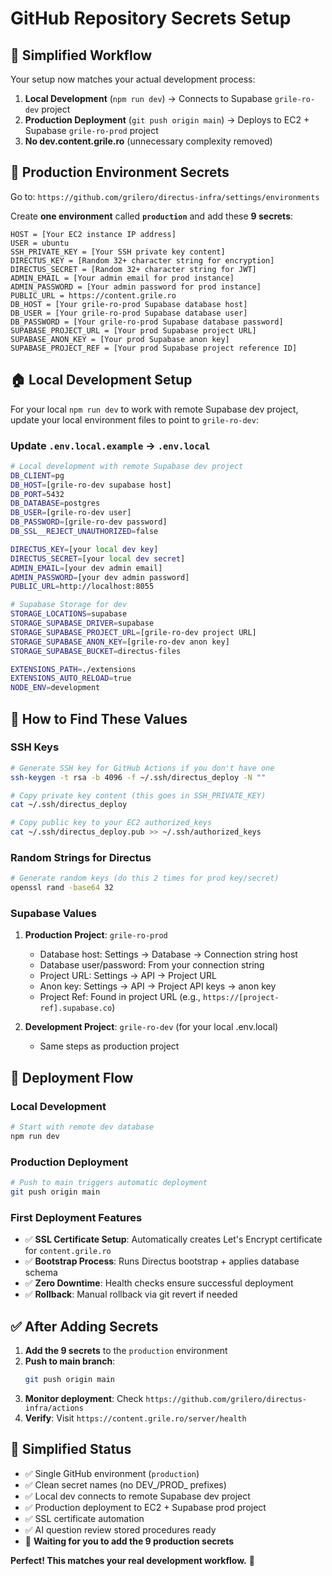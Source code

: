 # GitHub Repository Secrets Setup

## 🎯 **Simplified Workflow**

Your setup now matches your actual development process:

1. **Local Development** (`npm run dev`) → Connects to Supabase `grile-ro-dev` project
2. **Production Deployment** (`git push origin main`) → Deploys to EC2 + Supabase `grile-ro-prod` project
3. **No dev.content.grile.ro** (unnecessary complexity removed)

## 🔐 Production Environment Secrets

Go to: `https://github.com/grilero/directus-infra/settings/environments`

Create **one environment** called **`production`** and add these **9 secrets**:

```
HOST = [Your EC2 instance IP address]
USER = ubuntu
SSH_PRIVATE_KEY = [Your SSH private key content]
DIRECTUS_KEY = [Random 32+ character string for encryption]
DIRECTUS_SECRET = [Random 32+ character string for JWT]
ADMIN_EMAIL = [Your admin email for prod instance]
ADMIN_PASSWORD = [Your admin password for prod instance]
PUBLIC_URL = https://content.grile.ro
DB_HOST = [Your grile-ro-prod Supabase database host]
DB_USER = [Your grile-ro-prod Supabase database user]
DB_PASSWORD = [Your grile-ro-prod Supabase database password]
SUPABASE_PROJECT_URL = [Your prod Supabase project URL]
SUPABASE_ANON_KEY = [Your prod Supabase anon key]
SUPABASE_PROJECT_REF = [Your prod Supabase project reference ID]
```

## 🏠 **Local Development Setup**

For your local `npm run dev` to work with remote Supabase dev project, update your local environment files to point to `grile-ro-dev`:

### Update `.env.local.example` → `.env.local`
```bash
# Local development with remote Supabase dev project
DB_CLIENT=pg
DB_HOST=[grile-ro-dev supabase host]
DB_PORT=5432
DB_DATABASE=postgres
DB_USER=[grile-ro-dev user]
DB_PASSWORD=[grile-ro-dev password]
DB_SSL__REJECT_UNAUTHORIZED=false

DIRECTUS_KEY=[your local dev key]
DIRECTUS_SECRET=[your local dev secret]
ADMIN_EMAIL=[your dev admin email]
ADMIN_PASSWORD=[your dev admin password]
PUBLIC_URL=http://localhost:8055

# Supabase Storage for dev
STORAGE_LOCATIONS=supabase
STORAGE_SUPABASE_DRIVER=supabase
STORAGE_SUPABASE_PROJECT_URL=[grile-ro-dev project URL]
STORAGE_SUPABASE_ANON_KEY=[grile-ro-dev anon key]
STORAGE_SUPABASE_BUCKET=directus-files

EXTENSIONS_PATH=./extensions
EXTENSIONS_AUTO_RELOAD=true
NODE_ENV=development
```

## 🎯 **How to Find These Values**

### SSH Keys
```bash
# Generate SSH key for GitHub Actions if you don't have one
ssh-keygen -t rsa -b 4096 -f ~/.ssh/directus_deploy -N ""

# Copy private key content (this goes in SSH_PRIVATE_KEY)
cat ~/.ssh/directus_deploy

# Copy public key to your EC2 authorized_keys
cat ~/.ssh/directus_deploy.pub >> ~/.ssh/authorized_keys
```

### Random Strings for Directus
```bash
# Generate random keys (do this 2 times for prod key/secret)
openssl rand -base64 32
```

### Supabase Values
1. **Production Project**: `grile-ro-prod`
   - Database host: Settings → Database → Connection string host
   - Database user/password: From your connection string
   - Project URL: Settings → API → Project URL
   - Anon key: Settings → API → Project API keys → anon key
   - Project Ref: Found in project URL (e.g., `https://[project-ref].supabase.co`)

2. **Development Project**: `grile-ro-dev` (for your local .env.local)
   - Same steps as production project

## 🚀 **Deployment Flow**

### Local Development
```bash
# Start with remote dev database
npm run dev
```

### Production Deployment
```bash
# Push to main triggers automatic deployment
git push origin main
```

### First Deployment Features
- ✅ **SSL Certificate Setup**: Automatically creates Let's Encrypt certificate for `content.grile.ro`
- ✅ **Bootstrap Process**: Runs Directus bootstrap + applies database schema
- ✅ **Zero Downtime**: Health checks ensure successful deployment
- ✅ **Rollback**: Manual rollback via git revert if needed

## ✅ **After Adding Secrets**

1. **Add the 9 secrets** to the `production` environment
2. **Push to main branch**: 
   ```bash
   git push origin main
   ```
3. **Monitor deployment**: Check `https://github.com/grilero/directus-infra/actions`
4. **Verify**: Visit `https://content.grile.ro/server/health`

## 🎉 **Simplified Status**

- ✅ Single GitHub environment (`production`)
- ✅ Clean secret names (no DEV_/PROD_ prefixes)
- ✅ Local dev connects to remote Supabase dev project
- ✅ Production deployment to EC2 + Supabase prod project
- ✅ SSL certificate automation
- ✅ AI question review stored procedures ready
- 🔄 **Waiting for you to add the 9 production secrets**

**Perfect! This matches your real development workflow.** 🎯
